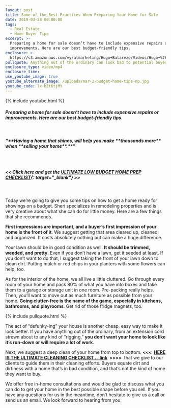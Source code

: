 ```yaml
---
layout: post
title: Some of the Best Practices When Preparing Your Home for Sale
date: 2019-03-28 00:00:00
tags:
  - Real Estate
  - Home Buyer Tips
excerpt: >-
  Preparing a home for sale doesn’t have to include expensive repairs or
  improvements. Here are our best budget-friendly tips.
enclosure: >-
  https://s3.amazonaws.com/vyralmarketing/Hugo+Balarezo/Videos/Hugo+%26+Sheri-+Homes+and+Lifestyles+-+Some+of+the+Best+Practices+When+Preparing+Your+Home+for+Sale.mp4
pullquote: Anything out of the ordinary can look bad to potential buyers.
enclosure_type: video/mp4
enclosure_time:
use_youtube_image: true
youtube_alternate_image: /uploads/mar-2-budget-home-tips-np.jpg
youtube_code: lx-bZtKtjMY
---
```


{% include youtube.html %}

#### *Preparing a home for sale doesn’t have to include expensive repairs or improvements. Here are our best budget-friendly tips.*

<center>&nbsp;</center>

##### ***“\*\*Having a home that shines, will help you make \*\*thousands more\*\* when \*\*selling your home\*\*.\*\*”***

##### &nbsp;

##### **&lt;&lt; Click here and get the [ULTIMATE LOW BUDGET HOME PREP CHECKLIST](https://bruiser1207.wufoo.com/forms/k1hraxx402vcc63/){: target="_blank"} &gt;&gt;**

<center>&nbsp;</center>

Today we’re going to give you some tips on how to get a home ready for showings on a budget. Sheri specializes in remodeling properties and is very creative about what she can do for little money. Here are a few things that she recommends.

**First impressions are important, and a buyer’s first impression of your home is the front of it**. We suggest getting that area cleared up, cleaned, and organized. It costs absolutely nothing but can make a huge difference.

Your lawn should be in good condition as well. **It should be trimmed, weeded, and pretty**. Even if you don’t have a lawn, get it seeded at least. If you don’t want to do that, I suggest taking the front of your lawn down to clean dirt. Putting mulch or red chips in your planters with some flowers can help, too.

As for the interior of the home, we all live a little cluttered. Go through every room of your home and pack 80% of what you have into boxes and take them to a garage or storage unit in one room. Pre-packing really helps. Then, you’ll want to move out as much furniture as possible from your home. **Going clutter-free is the name of the game, especially in kitchens, bathrooms, and playrooms**. Get rid of those fridge magnets, too.

{% include pullquote.html %}

The act of “defunky-ing” your house is another cheap, easy way to make it look better. If you have anything out of the ordinary, from an extension cord strewn about to any kind of “rigging,”&nbsp;**you don’t want your home to look like it’s run-down or will require a lot of work**.

Next, we suggest a deep clean of your home from top to bottom. **&lt;&lt;&lt; &nbsp;[HERE IS THE ULTIMATE CLEANING CHECKLIST . . link](https://bruiser1207.wufoo.com/forms/k1hraxx402vcc63/) &nbsp;&gt;&gt;&gt;&gt;** &nbsp;that we give to our clients to guide them in their cleaning efforts. Buyers equate dirt and dirtiness with a home that’s in bad condition, and that’s not the kind of home they want to buy.

We offer free in-home consultations and would be glad to discuss what you can do to get your home in the best possible shape before you sell. If you have any questions for us in the meantime, don’t hesitate to give us a call or send us an email. We look forward to hearing from you.